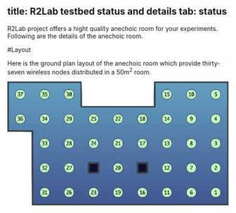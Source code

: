 title: R2Lab testbed status and details
tab: status
---

R2Lab project offers a hight quality anechoic room for your experiments. Following are the details of the anechoic room.

#Layout

Here is the ground plan layout of the anechoic room which provide thirty-seven wireless nodes distributed in a 50m<sup>2</sup> room.

![Nodes location in the room](map.png)

